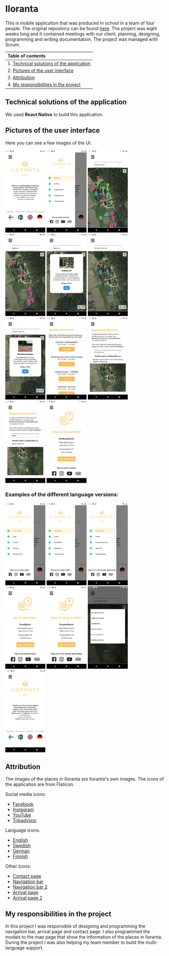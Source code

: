 # Iloranta

This is mobile application that was produced in school in a team of four people. The original repository can be found [here](https://github.com/JuliaIkaheimo/Iloranta).
The project was eight weeks long and it contained meetings with our client, planning, designing, programming and writing documentation. The project was managed with Scrum.

|Table of contents|
|:------------- |
|1. [Technical solutions of the application](#Technical-solutions-of-the-application)|
|2. [Pictures of the user interface](#Pictures-of-the-user-interface)|
|3. [Attribution](#Attribution)|
|4. [My responsibilities in the project](#My-responsibilities-in-the-project)|

## Technical solutions of the application
We used **React Native** to build this application.

## Pictures of the user interface
Here you can see a few images of the UI.

<img src="documentation/image1.png" width="25%" height="25%"> <img src="documentation/image2.png" width="25%" height="25%"> <img src="documentation/image3.png" width="25%" height="25%">
<img src="documentation/image4.png" width="25%" height="25%"> <img src="documentation/image5.png" width="25%" height="25%"> <img src="documentation/image15.png" width="25%" height="25%"> 
<img src="documentation/image14.png" width="25%" height="25%"> <img src="documentation/image6.png" width="25%" height="25%"> <img src="documentation/image7.png" width="25%" height="25%"> 
<img src="documentation/image8.png" width="25%" height="25%"> <img src="documentation/image9.png" width="25%" height="25%">

### Examples of the different language versions:
<img src="documentation/image10.png" width="25%" height="25%"> <img src="documentation/image11.png" width="25%" height="25%"> <img src="documentation/image13.png" width="25%" height="25%"> <img src="documentation/image12.png" width="25%" height="25%"> <img src="documentation/image18.png" width="25%" height="25%"> <img src="documentation/image16.png" width="25%" height="25%"> <img src="documentation/image17.png" width="25%" height="25%"> 

## Attribution
The images of the places in Iloranta are Iloranta's own images. The icons of the application are from Flaticon. 

Social media icons:
- [Facebook](https://www.flaticon.com/free-icon/facebook_1051309?term=facebook&page=1&position=12&page=1&position=12&related_id=1051309&origin=search)
- [Instagram](https://www.flaticon.com/free-icon/instagram_1384031?term=instagram&page=1&position=8&page=1&position=8&related_id=1384031&origin=search)
- [YouTube](https://www.flaticon.com/free-icon/youtube_1384028?term=youtube&page=1&position=16&page=1&position=16&related_id=1384028&origin=search)
- [Tripadvisor](https://www.flaticon.com/free-icon/tripadvisor-logotype_48942?term=tripadvisor&page=1&position=2&page=1&position=2&related_id=48942&origin=search)

Language icons:
- [English](https://www.flaticon.com/free-icon/united-kingdom_197374?term=english&page=1&position=6&page=1&position=6&related_id=197374&origin=search)
- [Swedish](https://www.flaticon.com/free-icon/sweden_197564?term=swedish&page=1&position=5&page=1&position=5&related_id=197564&origin=search)
- [German](https://www.flaticon.com/free-icon/germany_197571?term=germany&page=1&position=1&page=1&position=1&related_id=197571&origin=search)
- [Finnish](https://www.flaticon.com/free-icon/finland_197585?term=finland&page=1&position=3)

Other icons:
- [Contact page](https://www.flaticon.com/free-icon/conversation_942802?term=question&page=1&position=4&page=1&position=4&related_id=942802&origin=search)
- [Navigation bar](https://www.flaticon.com/free-icon/star_786331?term=star&page=1&position=11&page=1&position=11&related_id=786331&origin=search)
- [Navigation bar 2](https://www.flaticon.com/free-icon/menu-button-of-three-horizontal-lines_56763?term=hamburger%20menu&page=1&position=11&page=1&position=11&related_id=56763&origin=search)
- [Arrival page](https://www.flaticon.com/premium-icon/parking-sign_1072562?term=parking&page=1&position=9&page=1&position=9&related_id=1072562&origin=search)
- [Arrival page 2](https://www.flaticon.com/free-icon/location_1518062?term=arrive&page=1&position=20&page=1&position=20&related_id=1518062&origin=search)

## My responsibilities in the project
In this project I was responsible of designing and programming the navigation bar, arrival page and contact page. I also programmed the modals to the map page that show the information of the places in Iloranta. During the project I was also helping my team member to build the multi-language support.

